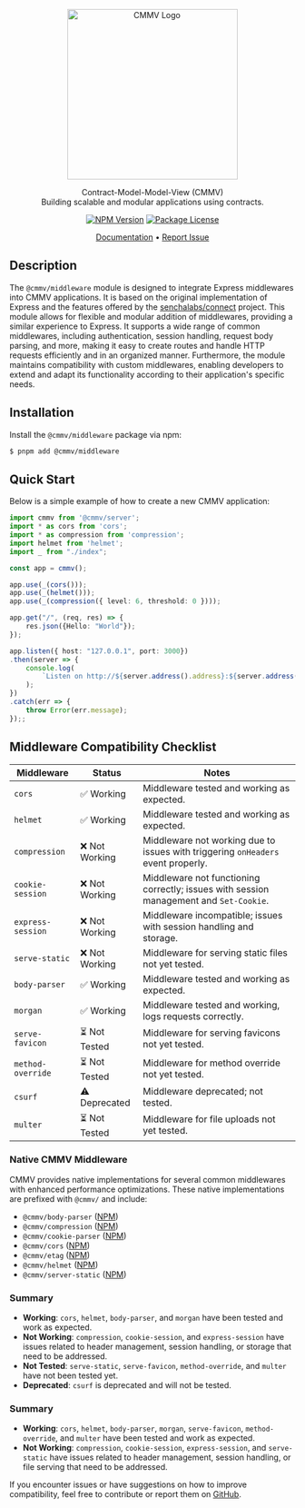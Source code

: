 <p align="center">
  <a href="https://cmmv.io/" target="blank"><img src="https://raw.githubusercontent.com/cmmvio/docs.cmmv.io/main/public/assets/logo_CMMV2_icon.png" width="300" alt="CMMV Logo" /></a>
</p>
<p align="center">Contract-Model-Model-View (CMMV) <br/> Building scalable and modular applications using contracts.</p>
<p align="center">
    <a href="https://www.npmjs.com/package/@cmmv/core/middleware"><img src="https://img.shields.io/npm/v/@cmmv/middleware.svg" alt="NPM Version" /></a>
    <a href="https://github.com/cmmvio/cmmv-middleware/blob/main/LICENSE"><img src="https://img.shields.io/npm/l/@cmmv/middleware.svg" alt="Package License" /></a>
</p>

<p align="center">
  <a href="https://cmmv.io">Documentation</a> &bull;
  <a href="https://github.com/cmmvio/cmmv-middleware/issues">Report Issue</a>
</p>

## Description

The ``@cmmv/middleware`` module is designed to integrate Express middlewares into CMMV applications. It is based on the original implementation of Express and the features offered by the [senchalabs/connect](https://github.com/senchalabs/connect) project. This module allows for flexible and modular addition of middlewares, providing a similar experience to Express. It supports a wide range of common middlewares, including authentication, session handling, request body parsing, and more, making it easy to create routes and handle HTTP requests efficiently and in an organized manner. Furthermore, the module maintains compatibility with custom middlewares, enabling developers to extend and adapt its functionality according to their application's specific needs.

## Installation

Install the ``@cmmv/middleware`` package via npm:

```bash
$ pnpm add @cmmv/middleware
```

## Quick Start

Below is a simple example of how to create a new CMMV application:

```typescript
import cmmv from '@cmmv/server';
import * as cors from 'cors';
import * as compression from 'compression';
import helmet from 'helmet';
import _ from "./index";

const app = cmmv();

app.use(_(cors()));
app.use(_(helmet()));
app.use(_(compression({ level: 6, threshold: 0 })));

app.get("/", (req, res) => {
    res.json({Hello: "World"});
});

app.listen({ host: "127.0.0.1", port: 3000})
.then(server => {
    console.log(
        `Listen on http://${server.address().address}:${server.address().port}`,
    );
})
.catch(err => {
    throw Error(err.message);
});;
```

## Middleware Compatibility Checklist

| Middleware        | Status        | Notes                                                                                 |
|-------------------|--------------|---------------------------------------------------------------------------------------|
| `cors`            | ✅ Working   | Middleware tested and working as expected.                                            |
| `helmet`          | ✅ Working   | Middleware tested and working as expected.                                            |
| `compression`     | ❌ Not Working | Middleware not working due to issues with triggering `onHeaders` event properly.       |
| `cookie-session`  | ❌ Not Working | Middleware not functioning correctly; issues with session management and `Set-Cookie`. |
| `express-session` | ❌ Not Working | Middleware incompatible; issues with session handling and storage.                     |
| `serve-static`    | ❌ Not Working | Middleware for serving static files not yet tested.                                    |
| `body-parser`     | ✅ Working   | Middleware tested and working as expected.                                            |
| `morgan`          | ✅ Working   | Middleware tested and working, logs requests correctly.                               |
| `serve-favicon`   | ⏳ Not Tested | Middleware for serving favicons not yet tested.                                       |
| `method-override` | ⏳ Not Tested | Middleware for method override not yet tested.                                        |
| `csurf`           | ⚠️ Deprecated | Middleware deprecated; not tested.                                                   |
| `multer`          | ⏳ Not Tested | Middleware for file uploads not yet tested.                                           |

### Native CMMV Middleware

CMMV provides native implementations for several common middlewares with enhanced performance optimizations. These native implementations are prefixed with `@cmmv/` and include:

- `@cmmv/body-parser` ([NPM](https://www.npmjs.com/package/@cmmv/body-parser))
- `@cmmv/compression` ([NPM](https://www.npmjs.com/package/@cmmv/compression))
- `@cmmv/cookie-parser` ([NPM](https://www.npmjs.com/package/@cmmv/cookie-parser))
- `@cmmv/cors` ([NPM](https://www.npmjs.com/package/@cmmv/cors))
- `@cmmv/etag` ([NPM](https://www.npmjs.com/package/@cmmv/etag))
- `@cmmv/helmet` ([NPM](https://www.npmjs.com/package/@cmmv/helmet))
- `@cmmv/server-static` ([NPM](https://www.npmjs.com/package/@cmmv/server-static))

### Summary

- **Working**: `cors`, `helmet`, `body-parser`, and `morgan` have been tested and work as expected.
- **Not Working**: `compression`, `cookie-session`, and `express-session` have issues related to header management, session handling, or storage that need to be addressed.
- **Not Tested**: `serve-static`, `serve-favicon`, `method-override`, and `multer` have not been tested yet.
- **Deprecated**: `csurf` is deprecated and will not be tested.

### Summary

- **Working**: `cors`, `helmet`, `body-parser`, `morgan`, `serve-favicon`, `method-override`, and `multer` have been tested and work as expected.
- **Not Working**: `compression`, `cookie-session`, `express-session`, and `serve-static` have issues related to header management, session handling, or file serving that need to be addressed.

If you encounter issues or have suggestions on how to improve compatibility, feel free to contribute or report them on [GitHub](https://github.com/cmmvio/cmmv-server/issues).